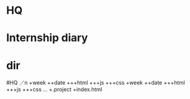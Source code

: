 # HQ
# Internship diary
# dir
  #HQ ／n
    +week
      ++date
        +++html 
        +++js
        +++css
    +week
      ++date
        +++html 
        +++js
        +++css
    ...
    +.project
    +index.html
  
  
